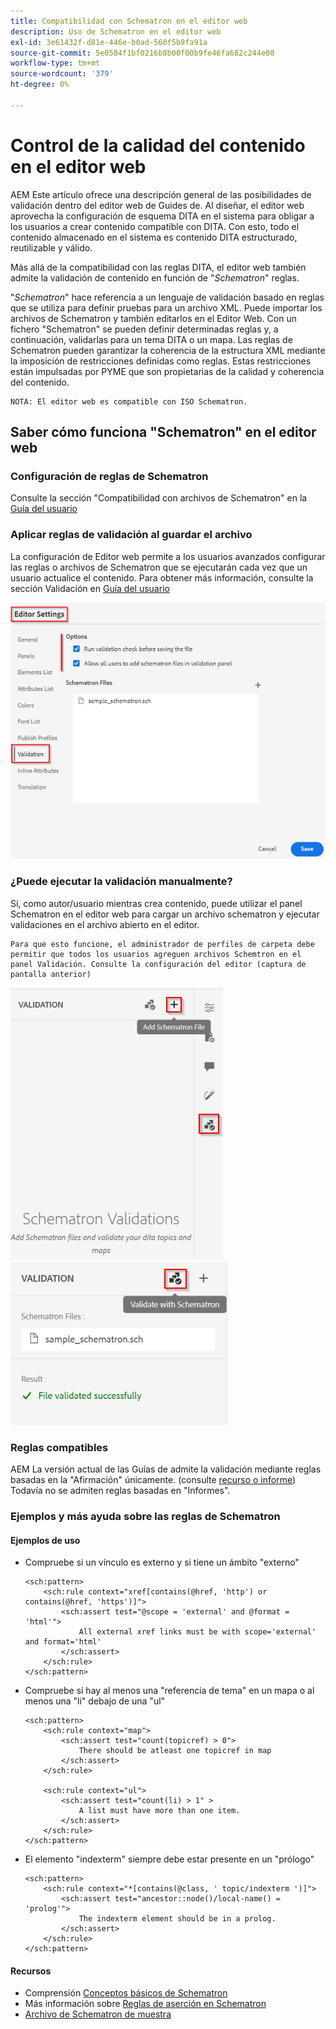 ```yaml
---
title: Compatibilidad con Schematron en el editor web
description: Uso de Schematron en el editor web
exl-id: 3e61432f-d81e-446e-b0ad-560f5b9fa91a
source-git-commit: 5e0584f1bf0216b8b00f00b9fe46fa682c244e08
workflow-type: tm+mt
source-wordcount: '379'
ht-degree: 0%

---
```


# Control de la calidad del contenido en el editor web

AEM Este artículo ofrece una descripción general de las posibilidades de validación dentro del editor web de Guides de.
Al diseñar, el editor web aprovecha la configuración de esquema DITA en el sistema para obligar a los usuarios a crear contenido compatible con DITA. Con esto, todo el contenido almacenado en el sistema es contenido DITA estructurado, reutilizable y válido.

Más allá de la compatibilidad con las reglas DITA, el editor web también admite la validación de contenido en función de &quot;*Schematron*&quot; reglas.

&quot;*Schematron*&quot; hace referencia a un lenguaje de validación basado en reglas que se utiliza para definir pruebas para un archivo XML. Puede importar los archivos de Schematron y también editarlos en el Editor Web. Con un fichero &quot;Schematron&quot; se pueden definir determinadas reglas y, a continuación, validarlas para un tema DITA o un mapa. Las reglas de Schematron pueden garantizar la coherencia de la estructura XML mediante la imposición de restricciones definidas como reglas. Estas restricciones están impulsadas por PYME que son propietarias de la calidad y coherencia del contenido.

    NOTA: El editor web es compatible con ISO Schematron.


## Saber cómo funciona &quot;Schematron&quot; en el editor web

### Configuración de reglas de Schematron

Consulte la sección &quot;Compatibilidad con archivos de Schematron&quot; en la [Guía del usuario](https://helpx.adobe.com/content/dam/help/en/xml-documentation-solution/4-2/Adobe-Experience-Manager-Guides_UUID_User-Guide_EN.pdf#page=148)


### Aplicar reglas de validación al guardar el archivo

La configuración de Editor web permite a los usuarios avanzados configurar las reglas o archivos de Schematron que se ejecutarán cada vez que un usuario actualice el contenido. Para obtener más información, consulte la sección Validación en [Guía del usuario](https://helpx.adobe.com/content/dam/help/en/xml-documentation-solution/4-2/Adobe-Experience-Manager-Guides_UUID_User-Guide_EN.pdf#page=58)

![Establecer reglas a partir de la configuración del editor web](../../../assets/authoring/schematron-editorsettings-validation-tab.png)


### ¿Puede ejecutar la validación manualmente?

Sí, como autor/usuario mientras crea contenido, puede utilizar el panel Schematron en el editor web para cargar un archivo schematron y ejecutar validaciones en el archivo abierto en el editor.

    Para que esto funcione, el administrador de perfiles de carpeta debe permitir que todos los usuarios agreguen archivos Schemtron en el panel Validación. Consulte la configuración del editor (captura de pantalla anterior)

![Elegir archivo de Schematron](../../../assets/authoring/schematron-rightpanel-validation-addsch.png)
![Ejecutar validación](../../../assets/authoring/schematron-rightpanel-validation-runsch.png)


### Reglas compatibles

AEM La versión actual de las Guías de admite la validación mediante reglas basadas en la &quot;Afirmación&quot; únicamente. (consulte [recurso o informe](https://schematron.com/document/205.html)) Todavía no se admiten reglas basadas en &quot;Informes&quot;.


### Ejemplos y más ayuda sobre las reglas de Schematron

#### Ejemplos de uso

- Compruebe si un vínculo es externo y si tiene un ámbito &quot;externo&quot;

  ```
  <sch:pattern>
      <sch:rule context="xref[contains(@href, 'http') or contains(@href, 'https')]">
          <sch:assert test="@scope = 'external' and @format = 'html'">
              All external xref links must be with scope='external' and format='html'
          </sch:assert>
      </sch:rule>
  </sch:pattern>
  ```

- Compruebe si hay al menos una &quot;referencia de tema&quot; en un mapa o al menos una &quot;li&quot; debajo de una &quot;ul&quot;

  ```
  <sch:pattern>
      <sch:rule context="map">
          <sch:assert test="count(topicref) > 0">
              There should be atleast one topicref in map
          </sch:assert>
      </sch:rule>
  
      <sch:rule context="ul">
          <sch:assert test="count(li) > 1" >
              A list must have more than one item.
          </sch:assert>
      </sch:rule>
  </sch:pattern>
  ```

- El elemento &quot;indexterm&quot; siempre debe estar presente en un &quot;prólogo&quot;

  ```
  <sch:pattern>
      <sch:rule context="*[contains(@class, ' topic/indexterm ')]">
          <sch:assert test="ancestor::node()/local-name() = 'prolog'">
              The indexterm element should be in a prolog.
          </sch:assert>
      </sch:rule>
  </sch:pattern>
  ```

#### Recursos

- Comprensión  [Conceptos básicos de Schematron](https://da2022.xatapult.com/#what-is-schematron)
- Más información sobre [Reglas de aserción en Schematron](https://www.xml.com/pub/a/2003/11/12/schematron.html#Assertions)
- [Archivo de Schematron de muestra](../../../assets/authoring/sample_schematron.sch)
